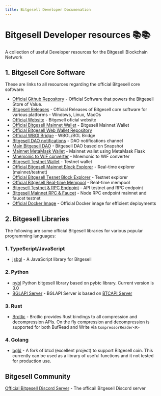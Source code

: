 ```yaml
---
title: Bitgesell Developer Documenation
---
```


# Bitgesell Developer resources 📚📚

A collection of useful Developer resources for the Bitgesell Blockchain Network

## 1. Bitgesell Core Software

These are links to all resources regarding the official Bitgesell core software:

- [Official Github Repository](https://github.com/BitgesellOfficial/bitgesell) - Official Software that powers the Bitgesell Store of Value.
- [Bitgesell Releases](https://github.com/BitgesellOfficial/bitgesell/releases/) - Official Releases of Bitgesell core software for various platforms - Windows, Linux, MacOs
- [Official Website](https://bitgesell.ca/) - Bitgesell oficial website
- [Official Bitgesell Mainnet Wallet](https://app.bglwallet.io/) - Bitgesell Mainnet Wallet
- [Official Bitgesell Web Wallet Repository](https://github.com/BitgesellOfficial/bitgesell-wallet)
- [Official WBGl Bridge](https://bitgesell.ca/) - WBGL/BGL Bridge
- [Bitgesell DAO notifications](https://app.push.org/#/channels) - DAO notifications channel
- [Main Bitgesell DAO](https://dao.bglnode.online/) - Bitgesell DAO based on Snapshot
- [Mainnet MetaMask Wallet](https://snap.bglnode.online/) - Mainnet wallet using MetaMask Flask
- [Mnemonic to WIF converter](https://app.bglnode.online/mnemonic.html) - Mnemonic to WIF converter
- [Bitgesell Testnet Wallet](https://wallet.bglnode.online/) - Testnet wallet
- [Official Bitgesell Mainnet Block Explorer](https://explorer.bglnode.online/) - Real-time explorer (mainnet/testnet)
- [Official Bitgesell Tesnet Block Explorer](https://testnet.bglnode.online/) - Testnet explorer
- [Official Bitgesell Real-time Mempool](http://mempool.bglnode.online/) - Real-time mempool
- [Bitgesell Testnet & RPC Endpoint](https://api.bglnode.online/) - API testnet and RPC endpoint
- [Bitgesell Mainnet RPC & Faucet](https://bglnode.online/) - Node RPC endpoint mainnet and faucet testnet
- [Official Docker Image](https://github.com/BitgesellOfficial/bgld-docker.git) - Official Docker image for efficient deployments

## 2. Bitgesell Libraries

The following are some official Bitgesell libraries for various popular programming languages:

### 1. TypeScript/JavaScript

- [jsbgl](https://github.com/BitgesellOfficial/jsbgl) - A JavaScript library for Bitgesell

### 2. Python

- [pybl](https://github.com/BitgesellOfficial/pybgl) Python bitgesell library based on pybtc library. Current version is 3.0
- [BGLAPI Server](https://github.com/BitgesellOfficial/bglapiserver) - BGLAPI Server is based on [BTCAPI Server](https://github.com/bitaps-com/btcapiserver)

### 3. Rust

- [Brotlic](https://github.com/BitgesellOfficial/brotlic) - Brotlic provides Rust bindings to all compression and decompression APIs. On the fly compression and decompression is supported for both BufRead and Write via `CompressorReader<R>`

### 4. Golang

- [bgld](https://github.com/BitgesellOfficial/bgld) - A fork of btcd (excellent project) to support Bitgesell coin. This currently can be used as a library of useful functions and it not tested for production use.

## Bitgesell Community

[Official Bitgesell Discord Server](https://discord.com/channels/745922397349347418/786136696088428574) - The officail Bitgesell Discord server
